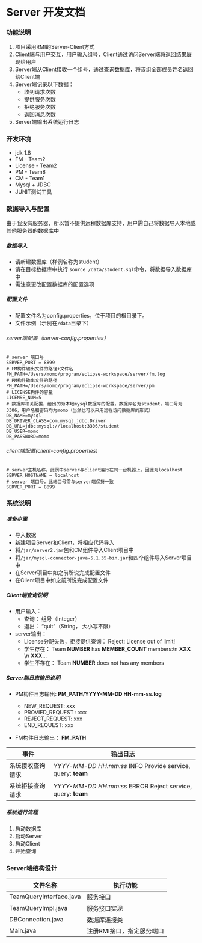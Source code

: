 # Server 开发文档

### 功能说明
1. 项目采用RMI的Server-Client方式
2. Client端与用户交互，用户输入组号，Client通过访问Server端将返回结果展现给用户
1. Server端从Client接收一个组号，通过查询数据库，将该组全部成员姓名返回给Client端
2. Server端记录以下数据：
	* 收到请求次数
	* 提供服务次数
	* 拒绝服务次数
	* 返回消息次数
3. Server端输出系统运行日志

### 开发环境

* jdk 1.8
* FM - Team2
* License - Team2
* PM - Team8
* CM - Team1
* Mysql + JDBC
* JUNIT测试工具
   
### 数据导入与配置

由于我没有服务器，所以暂不提供远程数据库支持，用户需自己将数据导入本地或其他服务器的数据库中

##### 数据导入

* 请新建数据库（样例名称为student）
* 请在目标数据库中执行 ```source /data/student.sql```命令，将数据导入数据库中
* 需注意更改配置数据库的配置选项
	
##### 配置文件

* 配置文件名为config.properties，位于项目的根目录下。
* 文件示例（示例在```/data```目录下）

###### server端配置（server-config.properties）

```
# server 端口号
SERVER_PORT = 8899
# FM构件输出文件的路径+文件名
FM_PATH=/Users/momo/program/eclipse-workspace/server/fm.log
# PM构件输出文件的路径
PM_PATH=/Users/momo/program/eclipse-workspace/server/pm
# LICENSE构件的容量
LICENSE_NUM=5
# 数据库相关配置，给出的为本地mysql数据库的配置，数据库名为student，端口号为3306，用户名和密码均为momo（当然也可以采用远程访问数据库的形式）
DB_NAME=mysql
DB_DRIVER_CLASS=com.mysql.jdbc.Driver
DB_URL=jdbc:mysql://localhost:3306/student
DB_USER=momo
DB_PASSWORD=momo
```

###### client端配置(client-config.properties)

```
# server主机名称，此例中server与client运行在同一台机器上，因此为localhost
SERVER_HOSTNAME = localhost
# server 端口号，此端口号需与server端保持一致
SERVER_PORT = 8899
```


### 系统说明

##### 准备步骤
* 导入数据
* 新建项目Server和Client，将相应代码导入
* 将```/jar/server2.jar```包和CM组件导入Client项目中
* 将```/jar/mysql-connector-java-5.1.35-bin.jar```和四个组件导入Server项目中
* 在Server项目中如之前所说完成配置文件
* 在Client项目中如之前所说完成配置文件

##### Client端查询说明
* 用户输入：
	* 查询： 组号（Integer）
	* 退出： “quit”（String， 大小写不限）
* server输出：
	* License分配失败，拒接提供查询： Reject: License out of limit!
	* 学生存在： Team __NUMBER__ has __MEMBER_COUNT__ members:\n __XXX__ \n __XXX__...
	* 学生不存在： Team __NUMBER__ does not has any members

	
##### Server端日志输出说明
* PM构件日志输出: __PM_PATH/YYYY-MM-DD HH-mm-ss.log__
	* NEW_REQUEST: xxx
	* PROVIED_REQUEST : xxx
	* REJECT_REQUEST: xxx
	* END_REQUEST: xxx

* FM构件日志输出： __FM_PATH__

事件 | 输出日志
------ | ------
系统接收查询请求 | _YYYY-MM-DD HH:mm:ss_ INFO Provide service, query: __team__
系统拒接查询请求 | _YYYY-MM-DD HH:mm:ss_ ERROR Reject service, query: __team__


##### 系统运行流程

1. 启动数据库
2. 启动Server
3. 启动Client
4. 开始查询


### Server端结构设计

文件名称  | 执行功能
------------- | -------------
TeamQueryInterface.java | 服务接口
TeamQueryImpl.java | 服务接口实现
DBConnection.java | 数据库连接类
Main.java | 注册RMI接口，指定服务端口

